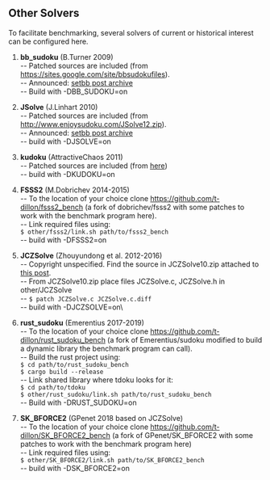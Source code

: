 
## Other Solvers

To facilitate benchmarking, several solvers of current or historical interest can be
configured here.


1. **bb_sudoku** (B.Turner 2009)\
 -- Patched sources are included (from https://sites.google.com/site/bbsudokufiles).\
 -- Announced: [setbb post archive](http://programmers.enjoysudoku.com/www.setbb.com/sudoku/viewtopic4cf4.html)\
 -- Build with -DBB_SUDOKU=on

1. **JSolve** (J.Linhart 2010)\
 -- Patched sources are included (from http://www.enjoysudoku.com/JSolve12.zip).\
 -- Announced: [setbb post archive](http://programmers.enjoysudoku.com/www.setbb.com/sudoku/viewtopic42ef.html)\
 -- build with -DJSOLVE=on

1. **kudoku** (AttractiveChaos 2011)\
 -- Patched sources are included 
    (from [here](https://raw.githubusercontent.com/attractivechaos/plb/master/sudoku/sudoku_v1.c))\
 -- build with -DKUDOKU=on

1. **FSSS2** (M.Dobrichev 2014-2015)\
 -- To the location of your choice clone https://github.com/t-dillon/fsss2_bench (a fork of
    dobrichev/fsss2 with some patches to work with the benchmark program here).\
 -- Link required files using:\
    `$ other/fsss2/link.sh path/to/fsss2_bench`\
 -- build with -DFSSS2=on

1. **JCZSolve** (Zhouyundong et al. 2012-2016)\
 -- Copyright unspecified. Find the source in JCZSolve10.zip attached to [this post](http://forum.enjoysudoku.com/3-77us-solver-2-8g-cpu-testcase-17sodoku-t30470-210.html#p249309).\
 -- From JCZSolve10.zip place files JCZSolve.c, JCZSolve.h in other/JCZSolve\
 -- `$ patch JCZSolve.c JCZSolve.c.diff`\
 -- build with -DJCZSOLVE=on\

1. **rust_sudoku** (Emerentius 2017-2019)\
 -- To the location of your choice clone https://github.com/t-dillon/rust_sudoku_bench (a fork of
    Emerentius/sudoku modified to build a dynamic library the benchmark program can call).\
 -- Build the rust project using:\
    `$ cd path/to/rust_sudoku_bench`\
    `$ cargo build --release`\
 -- Link shared library where tdoku looks for it:\
    `$ cd path/to/tdoku`\
    `$ other/rust_sudoku/link.sh path/to/rust_sudoku_bench`\
 -- Build with -DRUST_SUDOKU=on

1. **SK_BFORCE2** (GPenet 2018 based on JCZSolve)\
 -- To the location of your choice clone https://github.com/t-dillon/SK_BFORCE2_bench (a fork
    of GPenet/SK_BFORCE2 with some patches to work with the benchmark program here)\
 -- Link required files using:\
    `$ other/SK_BFORCE2/link.sh path/to/SK_BFORCE2_bench`\
 -- build with -DSK_BFORCE2=on
